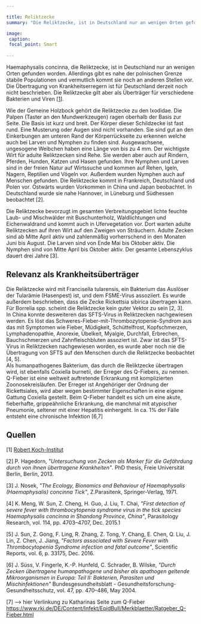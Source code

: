 ```yaml
---

title: Reliktzecke
summary: "Die Reliktzecke, ist in Deutschland nur an wenigen Orten gefunden worden."

image:
 caption:
 focal_point: Smart
 
---
```


Haemaphysalis concinna, die Reliktzecke, ist in Deutschland nur an wenigen Orten gefunden worden. Allerdings gibt es nahe der polnischen Grenze stabile Populationen und vermutlich kommt sie noch an anderen Stellen vor. Die ̈Übertragung von Krankheitserregern ist für Deutschland derzeit noch nicht beschrieben. Die Reliktzecke gilt aber als Überträger für verschiedene Bakterien und Viren [[1](https://www.rki.de/SharedDocs/FAQ/FSME/Zecken/Zecken.html)]. <br>

Wie der Gemeine Holzbock gehört die Reliktzecke zu den Ixodidae. Die Palpen (Taster an den Mundwerkzeugen) ragen oberhalb der Basis zur Seite. Die Basis ist kurz und breit. Der Körper dieser Schildzecke ist fast rund. Eine Musterung oder Augen sind nicht vorhanden. Sie sind gut an den Einkerbungen am unteren Rand der Körperrückseite zu erkennen welche auch bei Larven und Nymphen zu finden sind. Ausgewachsene, ungesogene Weibchen haben eine Länge von bis zu 4 mm. Der wichtigste Wirt für adulte Reliktzecken sind Rehe. Sie werden aber auch auf Rindern, Pferden, Hunden, Katzen und Hasen gefunden. Ihre Nymphen und Larven sind in der freien Natur auf Wirtssuche und kommen auf Rehen, Igeln, Nagern, Reptilien und Vögeln vor. Außerdem wurden Nymphen auch auf Menschen gefunden. Die Reliktzecke kommt in Frankreich, Deutschland und Polen vor. Ostwärts wurden Vorkommen in China und Japan beobachtet. In Deutschland wurde sie nahe Hannover, in Lüneburg und Südhessen beobachtet [2]. <br>

Die Reliktzecke bevorzugt im gesamten Verbreitungsgebiet lichte feuchte Laub- und Mischwälder mit Buschunterholz, Waldlichtungen und Eichenwaldrand und kommt auch in Ufervegetation vor. Dort warten adulte Reliktzecken auf ihren Wirt auf den Zweigen von Sträuchern. Adulte Zecken sind ab Mitte April aktiv und zahlenmäßig vorherrschend in den Monaten Juni bis August. Die Larven sind von Ende Mai bis Oktober aktiv. Die Nymphen sind von Mitte April bis Oktober aktiv. Der gesamte Lebenszyklus dauert drei Jahre [3].

## Relevanz als Krankheitsüberträger

Die Reliktzecke wird mit Francisella tularensis, ein Bakterium das Auslöser der Tularämie (Hasenpest) ist, und dem FSME-Virus assoziiert. Es wurde außerdem beschrieben, dass die Zecke Rickettsia sibirica übertragen kann. Für Borrelia spp. scheint die Reliktzecke kein guter Vektor zu sein [2, 3]. <br>
In China konnte desweiteren das SFTS-Virus in Reliktzecken nachgewiesen werden. Es löst das Schweres-Fieber-mit-Thrombozytopenie-Syndrom aus das mit Symptomen wie Fieber, Müdigkeit, Schüttelfrost, Kopfschmerzen, Lymphadenopathie, Anorexie, Übelkeit, Myalgie, Durchfall, Erbrechen, Bauchschmerzen und Zahnfleischbluten assoziert ist. Zwar ist das SFTS-Virus in Reliktzecken nachgewiesen worden, es wurde aber noch nie die Übertragung von SFTS auf den Menschen durch die Reliktzecke beobachtet [4, 5]. <br>
Als humanpathogenes Bakterium, das durch die Reliktzecke übertragen wird, ist ebenfalls Coxiella burnetii, der Erreger des Q-Fiebers, zu nennen. Q-Fieber ist eine weltweit auftretende Erkrankung mit komplizierten Zoonosekreisläufen. Der Erreger ist Angehöriger der Ordnung der Rickettsiales, wird aber wegen bestimmter Eigenschaften in eine eigene Gattung Coxiella gestellt. Beim Q-Fieber handelt es sich um eine akute, fieberhafte, grippeähnliche Erkrankung, die manchmal mit atypischer Pneumonie, seltener mit einer Hepatitis einhergeht. In ca. 1% der Fälle entsteht eine chronische Infektion [6,7] <br>

## Quellen

[1] [Robert Koch-Institut](https://www.rki.de/SharedDocs/FAQ/FSME/Zecken/Zecken.html) <br>

[2] P. Hagedorn, *"Untersuchung von Zecken als Marker für die Gefährdung durch von ihnen übertragene Krankheiten"*. PhD thesis, Freie Universität Berlin, Berlin, 2013.<br>

[3] J. Nosek, *"The Ecology, Bionomics and Behaviour
of Haemaphysalis (Haemaphysalis) concinna Tick"*, Z.Parasitenk, Springer-Verlag, 1971.<br>

[4] K. Meng, W. Sun, Z. Cheng, H. Guo, J. Liu, T. Chai, *"First detection of severe fever with thrombocytopenia syndrome virus in the tick species Haemaphysalis concinna in Shandong Province, China"*, Parasitology Research, vol. 114, pp. 4703–4707, Dec. 2015.1<br>

[5] J. Sun, Z. Gong, F. Ling, R. Zhang, Z. Tong, Y. Chang, E. Chen, Q. Liu, J. Lin, Z. Chen, J. Jiang, *"Factors associated with Severe Fever with Thrombocytopenia Syndrome infection and fatal outcome"*, Scientific Reports, vol. 6, p. 33175, Dec. 2016.<br>

[6] J. Süss, V. Fingerle, K.-P. Hunfeld, C. Schrader, B. Wilske, *"Durch Zecken übertragene humanpathogene und bisher als apathogen geltende Mikroorganismen in Europa: Teil II: Bakterien, Parasiten und Mischinfektionen"* Bundesgesundheitsblatt - Gesundheitsforschung- Gesundheitsschutz, vol. 47, pp. 470–486, May 2004. <br>

[7] --> hier Verlinkung zu Katharinas Seite zum Q-Fieber https://www.rki.de/DE/Content/Infekt/EpidBull/Merkblaetter/Ratgeber_Q-Fieber.html
